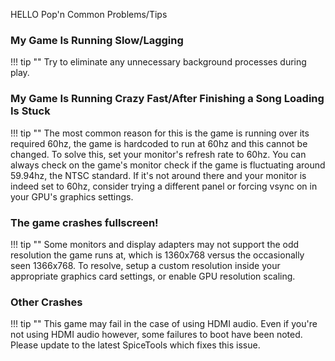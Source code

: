 HELLO Pop'n Common Problems/Tips

### My Game Is Running Slow/Lagging

!!! tip ""
	Try to eliminate any unnecessary background processes during play.

### My Game Is Running Crazy Fast/After Finishing a Song Loading Is Stuck

!!! tip ""
	The most common reason for this is the game is running over its required 60hz, the game is hardcoded to run at 60hz and this cannot be changed. To solve this, set your monitor's refresh rate to 60hz. You can always check on the game's monitor check if the game is fluctuating around 59.94hz, the NTSC standard. If it's not around there and your monitor is indeed set to 60hz, consider trying a different panel or forcing vsync on in your GPU's graphics settings.

### The game crashes fullscreen!

!!! tip ""
	Some monitors and display adapters may not support the odd resolution the game runs at, which is 1360x768 versus the occasionally seen 1366x768. To resolve, setup a custom resolution inside your appropriate graphics card settings, or enable GPU resolution scaling.

### Other Crashes

!!! tip ""
	This game may fail in the case of using HDMI audio. Even if you're not using HDMI audio however, some failures to boot have been noted. Please update to the latest SpiceTools which fixes this issue.